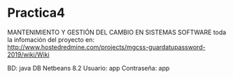# Practica4
MANTENIMIENTO Y GESTIÓN DEL CAMBIO EN SISTEMAS SOFTWARE toda la infomación del proyecto en:
http://www.hostedredmine.com/projects/mgcss-guardatupassword-2019/wiki/Wiki

BD: java DB Netbeans 8.2
Usuario: app
Contraseña: app
